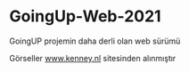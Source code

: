 # GoingUp-Web-2021

GoingUP projemin daha derli olan web sürümü

Görseller www.kenney.nl sitesinden alınmıştır

